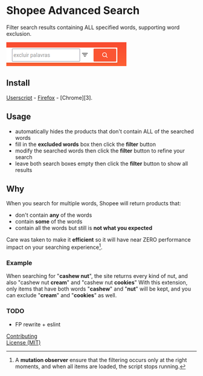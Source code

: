# Shopee Advanced Search
Filter search results containing ALL specified words, supporting word exclusion.

![After](media/after.png)


## Install
[Userscript][1] - [Firefox][2] - [Chrome][3].


## Usage
- automatically hides the products that don't contain ALL of the searched words
- fill in the **excluded words** box then click the **filter** button
- modify the searched words then click the **filter** button to refine your search
- leave both search boxes empty then click the **filter** button to show all results


## Why
When you search for multiple words, Shopee will return products that:
- don't contain **any** of the words
- contain **some** of the words
- contain all the words but still is **not what you expected**

Care was taken to make it **efficient** so it will have near ZERO performance impact on your searching experience[^1].


### Example
When searching for "**cashew nut**", the site returns every kind of nut, and also "cashew nut **cream**" and "cashew nut **cookies**"
With this extension, only items that have both words "**cashew**" and "**nut**" will be kept, and you can exclude "**cream**" and "**cookies**" as well.


### TODO
- FP rewrite + eslint


[^1]: A **mutation observer** ensure that the filtering occurs only at the right moments, and when all items are loaded, the script stops running.

[1]: https://openuserjs.org/users/icetbr/scripts
[2]: https://addons.mozilla.org/en-US/firefox/user/36373/


[Contributing](https://github.com/icetbr/my-projects/blob/main/CONTRIBUTING.md)\
[License (MIT)](https://choosealicense.com/licenses/mit/)

